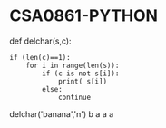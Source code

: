 # CSA0861-PYTHON
def delchar(s,c):
    
    if (len(c)==1):
        for i in range(len(s)):
            if (c is not s[i]):
                print( s[i])
            else:
                continue

delchar('banana','n')
b
a
a
a
